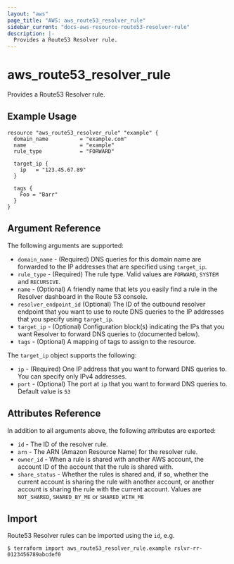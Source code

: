 ```yaml
---
layout: "aws"
page_title: "AWS: aws_route53_resolver_rule"
sidebar_current: "docs-aws-resource-route53-resolver-rule"
description: |-
  Provides a Route53 Resolver rule.
---
```


# aws_route53_resolver_rule

Provides a Route53 Resolver rule.

## Example Usage

```hcl
resource "aws_route53_resolver_rule" "example" {
  domain_name          = "example.com"
  name                 = "example"
  rule_type            = "FORWARD"

  target_ip {
    ip   = "123.45.67.89"
  }

  tags {
    Foo = "Barr"
  }
}
```

## Argument Reference

The following arguments are supported:

* `domain_name` - (Required) DNS queries for this domain name are forwarded to the IP addresses that are specified using `target_ip`.
* `rule_type` - (Required) The rule type. Valid values are `FORWARD`, `SYSTEM` and `RECURSIVE`.
* `name` - (Optional) A friendly name that lets you easily find a rule in the Resolver dashboard in the Route 53 console.
* `resolver_endpoint_id` (Optional) The ID of the outbound resolver endpoint that you want to use to route DNS queries to the IP addresses that you specify using `target_ip`.
* `target_ip` - (Optional) Configuration block(s) indicating the IPs that you want Resolver to forward DNS queries to (documented below).
* `tags` - (Optional) A mapping of tags to assign to the resource.

The `target_ip` object supports the following:

* `ip` - (Required) One IP address that you want to forward DNS queries to. You can specify only IPv4 addresses.
* `port` - (Optional) The port at `ip` that you want to forward DNS queries to. Default value is `53`

## Attributes Reference

In addition to all arguments above, the following attributes are exported:

* `id` - The ID of the resolver rule.
* `arn` - The ARN (Amazon Resource Name) for the resolver rule.
* `owner_id` - When a rule is shared with another AWS account, the account ID of the account that the rule is shared with.
* `share_status` - Whether the rules is shared and, if so, whether the current account is sharing the rule with another account, or another account is sharing the rule with the current account.
Values are `NOT_SHARED`, `SHARED_BY_ME` or `SHARED_WITH_ME`

## Import

Route53 Resolver rules can be imported using the `id`, e.g.

```
$ terraform import aws_route53_resolver_rule.example rslvr-rr-0123456789abcdef0
```
